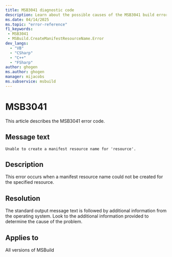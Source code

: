 ```yaml
---
title: MSB3041 diagnostic code
description: Learn about the possible causes of the MSB3041 build error and get troubleshooting tips.
ms.date: 04/14/2025
ms.topic: "error-reference"
f1_keywords:
 - MSB3041
 - MSBuild.CreateManifestResourceName.Error
dev_langs:
  - "VB"
  - "CSharp"
  - "C++"
  - "FSharp"
author: ghogen
ms.author: ghogen
manager: mijacobs
ms.subservice: msbuild
---
```

# MSB3041

This article describes the MSB3041 error code.

## Message text

`Unable to create a manifest resource name for 'resource'.`

## Description

This error occurs when a manifest resource name could not be created for the specified resource. 

## Resolution

The standard output message text is followed by additional information from the operating system. Look to the additional information provided to determine the cause of the problem.

## Applies to

All versions of MSBuild